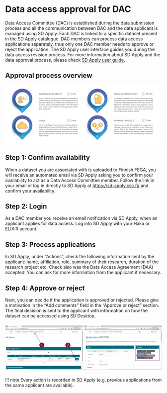 # Data access approval for DAC
Data Access Committee (DAC) is established during the data submission process and all the communication between DAC and the data applicant is managed using SD Apply. Each DAC is linked to a specific dataset present in the SD Apply catalogue. DAC members can process data access applications separately, thus only one DAC member needs to approve or reject the application. The SD Apply user interface guides you during the data access revision process. For more information about SD Apply and the data approval process, please check [SD Apply user guide](https://docs.csc.fi/data/sensitive-data/sd-apply/).

## Approval process overview
[![FEGA approval process overview](images/fega/fega_dac_overview.png)](images/fega/fega_dac_overview.png)

## Step 1: Confirm availability
When a dataset you are associated with is uploaded to Finnish FEGA, you will receive an automated email via SD Apply asking you to confirm your availability to act as a Data Access Committee member. Follow the link in your email or log in directly to SD Apply at <https://sd-apply.csc.fi/> and confirm your availability. 
 
## Step 2: Login
As a DAC member you receive an email notification via SD Apply, when an applicant applies for data access. Log into SD Apply with your Haka or ELIXIR account. 

## Step 3: Process applications
In SD Apply, under “Actions”, check the following information sent by the applicant: name, affiliation, role, summary of their research, duration of the research project etc. Check also was the Data Access Agreement (DAA) accepted. You can ask for more information from the applicant if necessary.

## Step 4: Approve or reject
Next, you can decide if the application is approved or rejected. Please give a motivation in the “Add comments” field in the “Approve or reject” section. The final decision is sent to the applicant with information on how the dataset can be accessed using SD Desktop.

[![SD Apply processing applications](images/fega/fega_dac.png)](images/fega/fega_dac.png)

!!! note
    Every action is recorded in SD Apply (e.g. previous applications from the same applicant are available).



